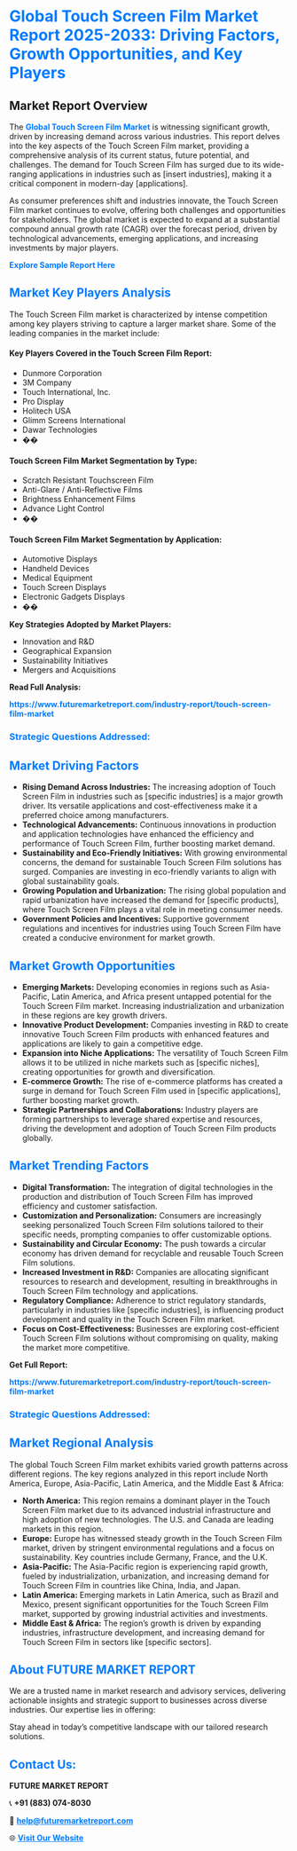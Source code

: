 <h1 style="color: #007BFF;">Global Touch Screen Film Market Report 2025-2033: Driving Factors, Growth Opportunities, and Key Players</h1>

<section id="overview">
<h2>Market Report Overview</h2>
<p>The <a href="https://www.futuremarketreport.com/industry-report/touch-screen-film-market" style="color: #007BFF; text-decoration: none;"><strong>Global Touch Screen Film Market</strong></a> is witnessing significant growth, driven by increasing demand across various industries. This report delves into the key aspects of the Touch Screen Film market, providing a comprehensive analysis of its current status, future potential, and challenges. The demand for Touch Screen Film has surged due to its wide-ranging applications in industries such as [insert industries], making it a critical component in modern-day [applications].</p>
<p>As consumer preferences shift and industries innovate, the Touch Screen Film market continues to evolve, offering both challenges and opportunities for stakeholders. The global market is expected to expand at a substantial compound annual growth rate (CAGR) over the forecast period, driven by technological advancements, emerging applications, and increasing investments by major players.</p>
</section>

<section id="overview">
<p><a href="https://www.futuremarketreport.com/request-sample/reportId=118058" style="color: #007BFF; text-decoration: none;"><strong>Explore Sample Report Here</strong></a></p>
</section>

<section id="key-players">
<h2 style="color: #007BFF;">Market Key Players Analysis</h2>
<p>The Touch Screen Film market is characterized by intense competition among key players striving to capture a larger market share. Some of the leading companies in the market include:</p>
<h4>Key Players Covered in the Touch Screen Film Report:</h4>
<ul><li>Dunmore Corporation</li><li>3M Company</li><li>Touch International, Inc.</li><li>Pro Display</li><li>Holitech USA</li><li>Glimm Screens International</li><li>Dawar Technologies</li><li>��</li></ul>
<h4>Touch Screen Film Market Segmentation by Type:</h4>
<ul><li>Scratch Resistant Touchscreen Film</li><li>Anti-Glare / Anti-Reflective Films</li><li>Brightness Enhancement Films</li><li>Advance Light Control</li><li>��</li></ul>

<h4>Touch Screen Film Market Segmentation by Application:</h4>
<ul><li>Automotive Displays</li><li>Handheld Devices</li><li>Medical Equipment</li><li>Touch Screen Displays</li><li>Electronic Gadgets Displays</li><li>��</li></ul>
<p><strong>Key Strategies Adopted by Market Players:</strong></p>
<ul>
<li>Innovation and R&D</li>
<li>Geographical Expansion</li>
<li>Sustainability Initiatives</li>
<li>Mergers and Acquisitions</li>
</ul>
</section>

<section>
<p><strong>Read Full Analysis: </strong></p><a href="https://www.futuremarketreport.com/industry-report/touch-screen-film-market" style="color: #007BFF; text-decoration: none;"><strong>https://www.futuremarketreport.com/industry-report/touch-screen-film-market</strong></a>
<h3 style="color: #007BFF;">Strategic Questions Addressed:</h3>
</section>

<section id="driving-factors">
<h2 style="color: #007BFF;">Market Driving Factors</h2>
<ul>
<li><strong>Rising Demand Across Industries:</strong> The increasing adoption of Touch Screen Film in industries such as [specific industries] is a major growth driver. Its versatile applications and cost-effectiveness make it a preferred choice among manufacturers.</li>
<li><strong>Technological Advancements:</strong> Continuous innovations in production and application technologies have enhanced the efficiency and performance of Touch Screen Film, further boosting market demand.</li>
<li><strong>Sustainability and Eco-Friendly Initiatives:</strong> With growing environmental concerns, the demand for sustainable Touch Screen Film solutions has surged. Companies are investing in eco-friendly variants to align with global sustainability goals.</li>
<li><strong>Growing Population and Urbanization:</strong> The rising global population and rapid urbanization have increased the demand for [specific products], where Touch Screen Film plays a vital role in meeting consumer needs.</li>
<li><strong>Government Policies and Incentives:</strong> Supportive government regulations and incentives for industries using Touch Screen Film have created a conducive environment for market growth.</li>
</ul>
</section>

<section id="growth-opportunities">
<h2 style="color: #007BFF;">Market Growth Opportunities</h2>
<ul>
<li><strong>Emerging Markets:</strong> Developing economies in regions such as Asia-Pacific, Latin America, and Africa present untapped potential for the Touch Screen Film market. Increasing industrialization and urbanization in these regions are key growth drivers.</li>
<li><strong>Innovative Product Development:</strong> Companies investing in R&D to create innovative Touch Screen Film products with enhanced features and applications are likely to gain a competitive edge.</li>
<li><strong>Expansion into Niche Applications:</strong> The versatility of Touch Screen Film allows it to be utilized in niche markets such as [specific niches], creating opportunities for growth and diversification.</li>
<li><strong>E-commerce Growth:</strong> The rise of e-commerce platforms has created a surge in demand for Touch Screen Film used in [specific applications], further boosting market growth.</li>
<li><strong>Strategic Partnerships and Collaborations:</strong> Industry players are forming partnerships to leverage shared expertise and resources, driving the development and adoption of Touch Screen Film products globally.</li>
</ul>
</section>

<section id="trending-factors">
<h2 style="color: #007BFF;">Market Trending Factors</h2>
<ul>
<li><strong>Digital Transformation:</strong> The integration of digital technologies in the production and distribution of Touch Screen Film has improved efficiency and customer satisfaction.</li>
<li><strong>Customization and Personalization:</strong> Consumers are increasingly seeking personalized Touch Screen Film solutions tailored to their specific needs, prompting companies to offer customizable options.</li>
<li><strong>Sustainability and Circular Economy:</strong> The push towards a circular economy has driven demand for recyclable and reusable Touch Screen Film solutions.</li>
<li><strong>Increased Investment in R&D:</strong> Companies are allocating significant resources to research and development, resulting in breakthroughs in Touch Screen Film technology and applications.</li>
<li><strong>Regulatory Compliance:</strong> Adherence to strict regulatory standards, particularly in industries like [specific industries], is influencing product development and quality in the Touch Screen Film market.</li>
<li><strong>Focus on Cost-Effectiveness:</strong> Businesses are exploring cost-efficient Touch Screen Film solutions without compromising on quality, making the market more competitive.</li>
</ul>
</section>

<section>
<p><strong>Get Full Report: </strong></p><a href="https://www.futuremarketreport.com/industry-report/touch-screen-film-market" style="color: #007BFF; text-decoration: none;"><strong>https://www.futuremarketreport.com/industry-report/touch-screen-film-market</strong></a>
<h3 style="color: #007BFF;">Strategic Questions Addressed:</h3>
</section>


<section id="regional-analysis">
<h2 style="color: #007BFF;">Market Regional Analysis</h2>
<p>The global Touch Screen Film market exhibits varied growth patterns across different regions. The key regions analyzed in this report include North America, Europe, Asia-Pacific, Latin America, and the Middle East & Africa:</p>
<ul>
<li><strong>North America:</strong> This region remains a dominant player in the Touch Screen Film market due to its advanced industrial infrastructure and high adoption of new technologies. The U.S. and Canada are leading markets in this region.</li>
<li><strong>Europe:</strong> Europe has witnessed steady growth in the Touch Screen Film market, driven by stringent environmental regulations and a focus on sustainability. Key countries include Germany, France, and the U.K.</li>
<li><strong>Asia-Pacific:</strong> The Asia-Pacific region is experiencing rapid growth, fueled by industrialization, urbanization, and increasing demand for Touch Screen Film in countries like China, India, and Japan.</li>
<li><strong>Latin America:</strong> Emerging markets in Latin America, such as Brazil and Mexico, present significant opportunities for the Touch Screen Film market, supported by growing industrial activities and investments.</li>
<li><strong>Middle East & Africa:</strong> The region’s growth is driven by expanding industries, infrastructure development, and increasing demand for Touch Screen Film in sectors like [specific sectors].</li>
</ul>
</section>

<footer>
<h2 style="color: #007BFF;">About FUTURE MARKET REPORT</h2>
<p>We are a trusted name in market research and advisory services, delivering actionable insights and strategic support to businesses across diverse industries. Our expertise lies in offering:</p>

<p>Stay ahead in today’s competitive landscape with our tailored research solutions.</p>

<h2 style="color: #007BFF;">Contact Us:</h2>
<p><strong>FUTURE MARKET REPORT</strong></p>
<p>📞 <strong>+91 (883) 074-8030</strong></p>
<p>📧 <strong><a href="mailto:help@futuremarketreport.com" style="color: #007BFF;">help@futuremarketreport.com</a></strong></p>
<p>🌐 <strong><a href="https://www.futuremarketreport.com/" style="color: #007BFF;">Visit Our Website</a></strong></p>
</footer>
